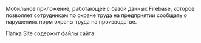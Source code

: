 Мобильное приложение, работающее с базой данных Firebase, которое позволяет сотрудникам по охране труда на предприятии сообщать о нарушениях норм охраны труда на производстве. 

Папка Site содержит файлы сайта.
